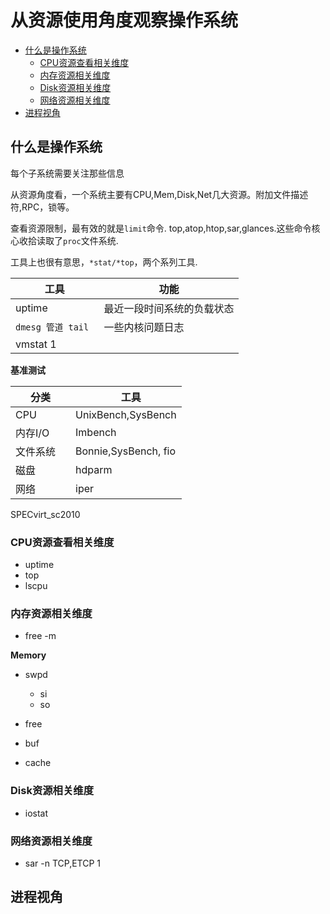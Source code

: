 # 从资源使用角度观察操作系统


<!-- vim-markdown-toc GFM -->
* [什么是操作系统](#什么是操作系统)
  * [CPU资源查看相关维度](#cpu资源查看相关维度)
  * [内存资源相关维度](#内存资源相关维度)
  * [Disk资源相关维度](#disk资源相关维度)
  * [网络资源相关维度](#网络资源相关维度)
* [进程视角](#进程视角)

<!-- vim-markdown-toc -->

## 什么是操作系统

每个子系统需要关注那些信息

从资源角度看，一个系统主要有CPU,Mem,Disk,Net几大资源。附加文件描述符,RPC，锁等。


查看资源限制，最有效的就是`limit`命令. top,atop,htop,sar,glances.这些命令核心收拾读取了`proc`文件系统.

工具上也很有意思，`*stat/*top`，两个系列工具.

| 工具               | 功能                       |
|--------------------|----------------------------|
| uptime             | 最近一段时间系统的负载状态 |
| `dmesg 管道 tail ` | 一些内核问题日志           |
| vmstat 1           |                            |


**基准测试**

| 分类　　　 | 　工具               |
|------------|----------------------|
| CPU        | UnixBench,SysBench   |
| 内存I/O    | Imbench              |
| 文件系统   | Bonnie,SysBench, fio |
| 磁盘       | hdparm               |
| 网络       | iper                 |

SPECvirt_sc2010

### CPU资源查看相关维度

- uptime
- top
- lscpu


### 内存资源相关维度

- free -m

**Memory**

* swpd
  * si
  * so

* free
* buf
* cache

### Disk资源相关维度

- iostat

### 网络资源相关维度

- sar -n TCP,ETCP 1


## 进程视角
